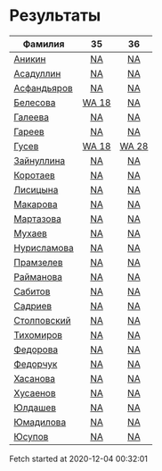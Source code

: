 # Результаты
Фамилия | 35| 36
---|:---:|:---:
[Аникин](Аникин/README.md)  | [NA](Аникин/35.md) | [NA](Аникин/36.md)
[Асадуллин](Асадуллин/README.md)  | [NA](Асадуллин/35.md) | [NA](Асадуллин/36.md)
[Асфандьяров](Асфандьяров/README.md)  | [NA](Асфандьяров/35.md) | [NA](Асфандьяров/36.md)
[Белесова](Белесова/README.md)  | [WA 18](Белесова/35.md) | [NA](Белесова/36.md)
[Галеева](Галеева/README.md)  | [NA](Галеева/35.md) | [NA](Галеева/36.md)
[Гареев](Гареев/README.md)  | [NA](Гареев/35.md) | [NA](Гареев/36.md)
[Гусев](Гусев/README.md)  | [WA 18](Гусев/35.md) | [WA 28](Гусев/36.md)
[Зайнуллина](Зайнуллина/README.md)  | [NA](Зайнуллина/35.md) | [NA](Зайнуллина/36.md)
[Коротаев](Коротаев/README.md)  | [NA](Коротаев/35.md) | [NA](Коротаев/36.md)
[Лисицына](Лисицына/README.md)  | [NA](Лисицына/35.md) | [NA](Лисицына/36.md)
[Макарова](Макарова/README.md)  | [NA](Макарова/35.md) | [NA](Макарова/36.md)
[Мартазова](Мартазова/README.md)  | [NA](Мартазова/35.md) | [NA](Мартазова/36.md)
[Мухаев](Мухаев/README.md)  | [NA](Мухаев/35.md) | [NA](Мухаев/36.md)
[Нурисламова](Нурисламова/README.md)  | [NA](Нурисламова/35.md) | [NA](Нурисламова/36.md)
[Прамзелев](Прамзелев/README.md)  | [NA](Прамзелев/35.md) | [NA](Прамзелев/36.md)
[Райманова](Райманова/README.md)  | [NA](Райманова/35.md) | [NA](Райманова/36.md)
[Сабитов](Сабитов/README.md)  | [NA](Сабитов/35.md) | [NA](Сабитов/36.md)
[Садриев](Садриев/README.md)  | [NA](Садриев/35.md) | [NA](Садриев/36.md)
[Столповский](Столповский/README.md)  | [NA](Столповский/35.md) | [NA](Столповский/36.md)
[Тихомиров](Тихомиров/README.md)  | [NA](Тихомиров/35.md) | [NA](Тихомиров/36.md)
[Федорова](Федорова/README.md)  | [NA](Федорова/35.md) | [NA](Федорова/36.md)
[Федорчук](Федорчук/README.md)  | [NA](Федорчук/35.md) | [NA](Федорчук/36.md)
[Хасанова](Хасанова/README.md)  | [NA](Хасанова/35.md) | [NA](Хасанова/36.md)
[Хусаенов](Хусаенов/README.md)  | [NA](Хусаенов/35.md) | [NA](Хусаенов/36.md)
[Юлдашев](Юлдашев/README.md)  | [NA](Юлдашев/35.md) | [NA](Юлдашев/36.md)
[Юмадилова](Юмадилова/README.md)  | [NA](Юмадилова/35.md) | [NA](Юмадилова/36.md)
[Юсупов](Юсупов/README.md)  | [NA](Юсупов/35.md) | [NA](Юсупов/36.md)

Fetch started at 2020-12-04 00:32:01
